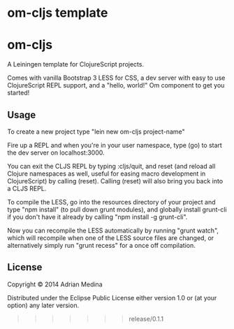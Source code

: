 om-cljs template
=======
# om-cljs

A Leiningen template for ClojureScript projects.

Comes with vanilla Bootstrap 3 LESS for CSS, a dev server with easy to use ClojureScript REPL support, and a "hello, world!" Om component to get you started!

## Usage

To create a new project type "lein new om-cljs project-name"

Fire up a REPL and when you're in your user namespace, type (go) to start the dev server on localhost:3000.

You can exit the CLJS REPL by typing :cljs/quit, and reset (and reload all Clojure namespaces as well, useful for easing macro development in ClojureScript) by calling (reset). Calling (reset) will also bring you back into a CLJS REPL.

To compile the LESS, go into the resources directory of your project and type "npm install" (to pull down grunt modules), and globally install grunt-cli if you don't have it already by calling "npm install -g grunt-cli".

Now you can recompile the LESS automatically by running "grunt watch", which will recompile when one of the LESS source files are changed, or alternatively simply run "grunt recess" for a once off compilation. 

## License

Copyright © 2014 Adrian Medina

Distributed under the Eclipse Public License either version 1.0 or (at
your option) any later version.
>>>>>>> release/0.1.1
